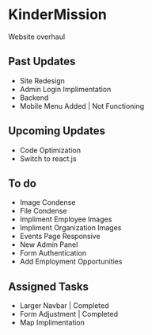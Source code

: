 # KinderMission
Website overhaul

## Past Updates
* Site Redesign
* Admin Login Implimentation
* Backend 
* Mobile Menu Added | Not Functioning

## Upcoming Updates
* Code Optimization
* Switch to react.js

## To do
* Image Condense
* File Condense
* Impliment Employee Images
* Impliment Organization Images
* Events Page Responsive
* New Admin Panel
* Form Authentication
* Add Employment Opportunities

## Assigned Tasks
* Larger Navbar | Completed
* Form Adjustment | Completed
* Map Implimentation

